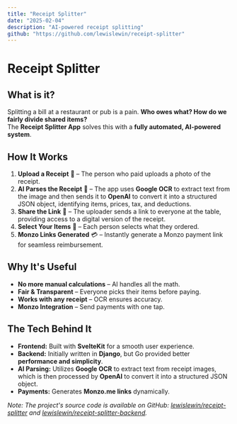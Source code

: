 ```yaml
---
title: "Receipt Splitter"
date: "2025-02-04"
description: "AI-powered receipt splitting"
github: "https://github.com/lewislewin/receipt-splitter"
---
```


# Receipt Splitter

## What is it?

Splitting a bill at a restaurant or pub is a pain. **Who owes what? How do we fairly divide shared items?**  
The **Receipt Splitter App** solves this with a **fully automated, AI-powered system**.

## How It Works

1. **Upload a Receipt** 📸 – The person who paid uploads a photo of the receipt.
2. **AI Parses the Receipt** 🤖 – The app uses **Google OCR** to extract text from the image and then sends it to **OpenAI** to convert it into a structured JSON object, identifying items, prices, tax, and deductions.
3. **Share the Link** 🔗 – The uploader sends a link to everyone at the table, providing access to a digital version of the receipt.
4. **Select Your Items** 👥 – Each person selects what they ordered.
5. **Monzo Links Generated** 💳 – Instantly generate a Monzo payment link for seamless reimbursement.

## Why It's Useful

- **No more manual calculations** – AI handles all the math.  
- **Fair & Transparent** – Everyone picks their items before paying.  
- **Works with any receipt** – OCR ensures accuracy.  
- **Monzo Integration** – Send payments with one tap.

## The Tech Behind It

- **Frontend:** Built with **SvelteKit** for a smooth user experience.
- **Backend:** Initially written in **Django**, but Go provided better **performance and simplicity**.
- **AI Parsing:** Utilizes **Google OCR** to extract text from receipt images, which is then processed by **OpenAI** to convert it into a structured JSON object.
- **Payments:** Generates **Monzo.me links** dynamically.

*Note: The project's source code is available on GitHub: [lewislewin/receipt-splitter](https://github.com/lewislewin/receipt-splitter) and [lewislewin/receipt-splitter-backend](https://github.com/lewislewin/receipt-splitter-backend).*

